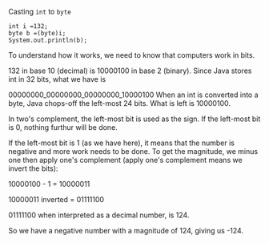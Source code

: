 Casting ```int``` to ```byte```


```
int i =132;
byte b =(byte)i;
System.out.println(b);
```

To understand how it works, we need to know that computers work in bits.

132 in base 10 (decimal) is 10000100 in base 2 (binary). Since Java stores int in 32 bits, what we have is

00000000_00000000_00000000_10000100
When an int is converted into a byte, Java chops-off the left-most 24 bits. What is left is 10000100.

In two's complement, the left-most bit is used as the sign. If the left-most bit is 0, nothing furthur will be done.

If the left-most bit is 1 (as we have here), it means that the number is negative and more work needs to be done. To get the magnitude, we minus one then apply one's complement (apply one's complement means we invert the bits):

10000100 - 1 = 10000011

10000011 inverted = 01111100

01111100 when interpreted as a decimal number, is 124.

So we have a negative number with a magnitude of 124, giving us -124.